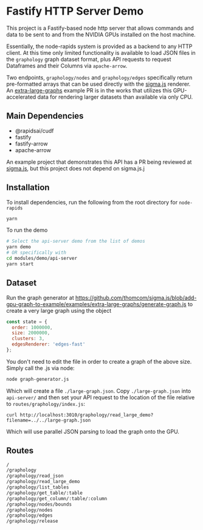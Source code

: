 # Fastify HTTP Server Demo

This project is a Fastify-based node http server that allows
commands and data to be sent to and from the NVIDIA GPUs installed
on the host machine.

Essentially, the node-rapids system is provided as a backend to any
HTTP client. At this time only limited functionality is available to
load JSON files in the `graphology` graph dataset format, plus API
requests to request Dataframes and their Columns via `apache-arrow`.

Two endpoints, `graphology/nodes` and `graphology/edges` specifically
return pre-formatted arrays that can be used directly with the
[sigma.js](https://github.com/jacomyal/sigma.js) renderer. An
[extra-large-graphs](https://github.com/jacomyal/sigma.js/pull/1252) example PR is in the works
that utilizes this GPU-accelerated data for rendering larger datasets
than available via only CPU.

## Main Dependencies

- @rapidsai/cudf
- fastify
- fastify-arrow
- apache-arrow

An example project that demonstrates this API has a PR being reviewed at [sigma.js](https://github.com/jacomyal/sigma.js),
but this project does not depend on sigma.js.j

## Installation

To install dependencies, run the following from the root directory for `node-rapids`

```bash
yarn
```

To run the demo

```bash
# Select the api-server demo from the list of demos
yarn demo
# OR specifically with
cd modules/demo/api-server
yarn start
```

## Dataset

Run the graph generator at <https://github.com/thomcom/sigma.js/blob/add-gpu-graph-to-example/examples/extra-large-graphs/generate-graph.js>
to create a very large graph using the object

```js
const state = {
  order: 1000000,
  size: 2000000,
  clusters: 3,
  edgesRenderer: 'edges-fast'
};
```

You don't need to edit the file in order to create a graph of the above size. Simply call the .js via node:

```bash
node graph-generator.js
```

Which will create a file `./large-graph.json`. Copy `./large-graph.json` into `api-server/` and then set your
API request to the location of the file relative to `routes/graphology/index.js`:

```
curl http://localhost:3010/graphology/read_large_demo?filename=../../large-graph.json
```

Which will use parallel JSON parsing to load the graph onto the GPU.

## Routes

```txt
/
/graphology
/graphology/read_json
/graphology/read_large_demo
/graphology/list_tables
/graphology/get_table/:table
/graphology/get_column/:table/:column
/graphology/nodes/bounds
/graphology/nodes
/graphology/edges
/graphology/release
```
